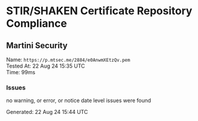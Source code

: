 # STIR/SHAKEN Certificate Repository Compliance

## Martini Security

Name: `https://p.mtsec.me/2884/e0AnwmXEtzQv.pem`\
Tested At: 22 Aug 24 15:35 UTC\
Time: 99ms

### Issues

no warning, or error, or notice date level issues were found

Generated: 22 Aug 24 15:44 UTC